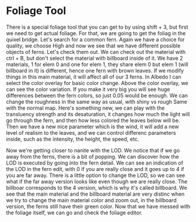 # Foliage Tool

There is a special foliage tool that you can get to by using shift + 3, but first we need to get actual foliage.
For that, we are going to get the foliag in the quixel bridge.
Let's search for a common fern.
Again we have a choice for quality, we choose High and now we see that we have different possible objects of ferns. Let's check them out.
We can check out the material with ctrl + B, but don't select the material with billboard inside of it.
We have 2 materials, 1 for elem 0 and one for elem 1, they share elem 0 but elem 1 (will billboard in it) is different, hence one fern with brown leaves.
If we modify things in this main material, it will affect all of our 3 ferns.
In Albedo I can select the color overlay for basic color change.
Above the color overlay, we can see the color variation. If you make it very big you will see huge differences between the fern colors, so just 0.05 would be enough.
We can change the roughness in the same way as usual, with shiny vs rough
Same with the normal map.
Here's something new, we can play with the transluency strength and its desaturation, it changes how much the light will go through the fern, and then how less colored the leaves below will be.
Then we have a new nice parameter which is the wind, it will add a new level of realism to the leaves, and we can control differenc parameters inside, such as the intensity,
the height, the speed, etc.

Now we're getting closer to nanite with the LOD. We notice that if we go away from the ferns, there is a bit of popping.
We can discover how the LOD is executed by going into the fern detail.
We can see an indication of the LOD in the fern edit, with 0 if you are really close and it goes up to 4 if you are far away.
There is a little option to change the LOD, so we can see what if the far away version looks like even though we are really close.
The billboar corresponds to the 4 version, which is why it's called billboard.
We see that the main material and the billboard material are very distinc when we try to change the main material color and zoom out, in the billboard version, the ferns still have their green color.
Now that we have messed with the foliage itself, we can go and check the foliage editor.
